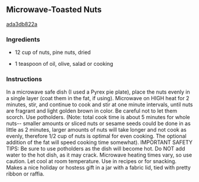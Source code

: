 ## Microwave-Toasted Nuts

[ada3db822a](http://www.food.com/recipe/microwave-toasted-nuts-321843)

### Ingredients

 - 12 cup of nuts, pine nuts, dried

 - 1 teaspoon of oil, olive, salad or cooking

### Instructions

In a microwave safe dish (I used a Pyrex pie plate), place the nuts evenly in a single layer (coat them in the fat, if using). Microwave on HIGH heat for 2 minutes, stir, and continue to cook and stir at one minute intervals, until nuts are fragrant and light golden brown in color. Be careful not to let them scorch. Use potholders. (Note: total cook time is about 5 minutes for whole nuts-- smaller amounts or sliced nuts or sesame seeds could be done in as little as 2 minutes, larger amounts of nuts will take longer and not cook as evenly, therefore 1/2 cup of nuts is optimal for even cooking. The optional addition of the fat will speed cooking time somewhat). IMPORTANT SAFETY TIPS: Be sure to use potholders as the dish will become hot. Do NOT add water to the hot dish, as it may crack. Microwave heating times vary, so use caution. Let cool at room temperature. Use in recipes or for snacking. Makes a nice holiday or hostess gift in a jar with a fabric lid, tied with pretty ribbon or raffia.